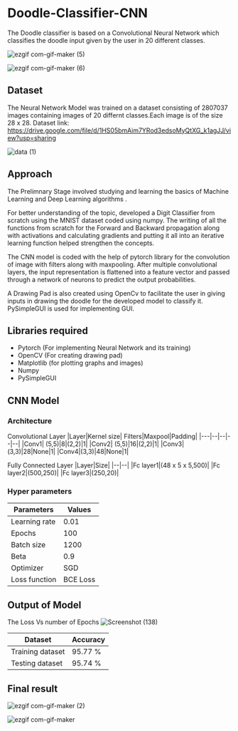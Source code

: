 # Doodle-Classifier-CNN
The Doodle classifier is based on a Convolutional Neural Network which classifies the doodle input given by the user in 20 different classes.

![ezgif com-gif-maker (5)](https://user-images.githubusercontent.com/73688295/139387196-b6ac70a2-2aa8-489d-8060-89eaaf52d012.gif)

![ezgif com-gif-maker (6)](https://user-images.githubusercontent.com/73688295/139387379-9c6ae33a-145a-43a7-91e8-4a5022c3ea03.gif)


## Dataset
The Neural Network Model was trained on a dataset consisting of 2807037 images containing images of 20 differnt classes.Each image is of the size 28 x 28.
Dataset link: https://drive.google.com/file/d/1HS05bmAim7YRod3edsoMyQtXG_k1agJJ/view?usp=sharing

![data (1)](https://user-images.githubusercontent.com/73688295/137096046-372afdbc-a076-4c2f-ba7a-adc4fb8d9696.png)

## Approach
The Prelimnary Stage involved studying and learning the basics of Machine Learning and Deep Learning algorithms .

For better understanding of the topic, developed a Digit Classifier from scratch using the MNIST dataset coded using numpy. The writing of all the functions from scratch for the Forward and Backward propagation along with activations and calculating gradients and putting it all into an iterative learning function helped strengthen the concepts.

The CNN model is coded with the help of pytorch library for the convolution of image with filters along with maxpooling. After multiple convolutional layers, the input representation is flattened into a feature vector and passed through a network of neurons to predict the output probabilities.

A Drawing Pad is also created using OpenCv to facilitate the user in giving inputs in drawing the doodle for the developed model to classify it.
PySimpleGUI is used for implementing GUI.

## Libraries required
- Pytorch (For implementing Neural Network and its training)
- OpenCV (For creating drawing pad)
- Matplotlib (for plotting graphs and images)
- Numpy
- PySimpleGUI
## CNN Model
### Architecture 
Convolutional Layer
|Layer|Kernel size| Filters|Maxpool|Padding|
|---|--|--|--|--|
|Conv1| (5,5)|8|(2,2)|1|
|Conv2| (5,5)|16|(2,2)|1|
|Conv3|(3,3)|28|None|1|
|Conv4|(3,3)|48|None|1|


Fully Connected Layer
|Layer|Size|
|--|--|
|Fc layer1|(48 x 5 x 5,500)|
|Fc layer2|(500,250)|
|Fc layer3|(250,20)|

### Hyper parameters
|Parameters| Values|
|------|---|
| Learning rate|0.01|
|Epochs|100|
|Batch size|1200|
|Beta|0.9|
|Optimizer|SGD|
|Loss function|BCE Loss|

## Output of Model
The Loss Vs number of Epochs
![Screenshot (138)](https://user-images.githubusercontent.com/73688295/137258580-a812e140-cc36-4c8a-b44f-63c26c1a7600.png)


|Dataset|Accuracy | 
|----|----|
|Training dataset| 95.77 %|
| Testing dataset|  95.74 %|

## Final result

![ezgif com-gif-maker (2)](https://user-images.githubusercontent.com/73688295/139380623-b9614ad1-14ed-44f1-aa3b-c47591bf37df.gif)


![ezgif com-gif-maker](https://user-images.githubusercontent.com/73688295/139380411-fe981d78-9a1d-481b-a26e-c0e9bb768ec3.gif)







